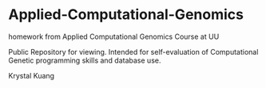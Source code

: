 # Applied-Computational-Genomics
homework from Applied Computational Genomics Course at UU

Public Repository for viewing. Intended for self-evaluation of
Computational Genetic programming skills and database use.

Krystal Kuang

